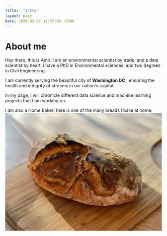 ```yaml
---
title:  "intro"
layout: page
Date: 2020-02-07 11:37:00 -0500
---
```

# About me

Hey there, this is Amir. I am an environmental scientist by trade, and a data scientist by heart. I have a PhD in Environmental sciences, and two degrees in Civil Engineering.

I am currently serving the beautiful city of **Washington DC** , ensuring the health and integrity of streams in our nation's capital.


In my page, I will chronicle different data science and machine learning projects that I am working on.


I am also a Home baker! here is one of the many breads I bake at home:
![my bread](https://raw.githubusercontent.com/CoolSciGuy/coolsciguy.github.io/master/assets/bread.jpeg)
